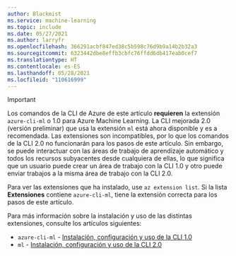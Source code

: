 ```yaml
---
author: Blackmist
ms.service: machine-learning
ms.topic: include
ms.date: 05/27/2021
ms.author: larryfr
ms.openlocfilehash: 366291acbf847ed38c5b598c76d9b9a14b2b32a3
ms.sourcegitcommit: 6323442dbe8effb3cbfc76ffdd6db417eab0cef7
ms.translationtype: HT
ms.contentlocale: es-ES
ms.lasthandoff: 05/28/2021
ms.locfileid: "110616999"
---
```

> [!IMPORTANT]
> Los comandos de la CLI de Azure de este artículo __requieren__ la extensión `azure-cli-ml` o 1.0 para Azure Machine Learning. La CLI mejorada 2.0 (versión preliminar) que usa la extensión `ml` está ahora disponible y es a recomendada. Las extensiones son incompatibles, por lo que los comandos de la CLI 2.0 no funcionarán para los pasos de este artículo. Sin embargo, se puede interactuar con las áreas de trabajo de aprendizaje automático y todos los recursos subyacentes desde cualquiera de ellas, lo que significa que un usuario puede crear un área de trabajo con la CLI 1.0 y otro puede enviar trabajos a la misma área de trabajo con la CLI 2.0.
>
> Para ver las extensiones que ha instalado, use `az extension list`. Si la lista __Extensiones__ contiene `azure-cli-ml`, tiene la extensión correcta para los pasos de este artículo.
>
> Para más información sobre la instalación y uso de las distintas extensiones, consulte los artículos siguientes:
> 
> * `azure-cli-ml` - [Instalación, configuración y uso de la CLI 1.0](../articles/machine-learning/reference-azure-machine-learning-cli.md)
> * `ml` - [Instalación, configuración y uso de la CLI 2.0](../articles/machine-learning/how-to-configure-cli.md)
